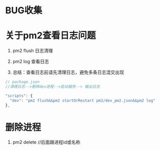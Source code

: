 # BUG收集

# 关于pm2查看日志问题

1. pm2 flush 日志清理

1. pm2 log   查看日志

1. 总结：查看日志前请先清理日志，避免多条日志混交出现

```js
// package.json
//清理日志-->删除dev进程-->启动服务--> 输出日志

"scripts": {
  "dev": "pm2 flush&&pm2 startOrRestart pm2/dev_pm2.json&&pm2 log"
},

```
# 删除进程

1. pm2 delete //后面跟进程id或名称


